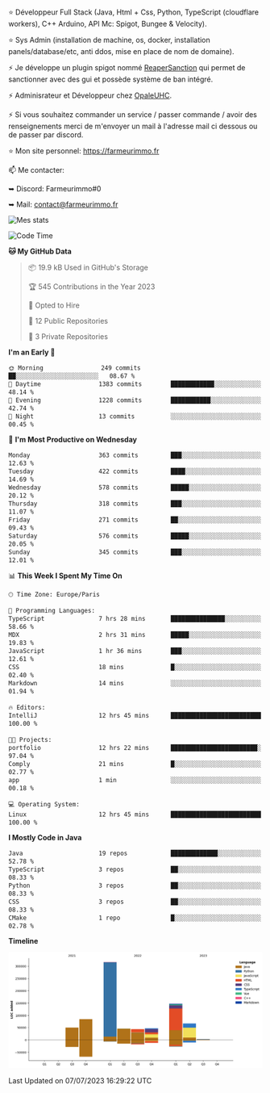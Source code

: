 ⭐ Développeur Full Stack (Java, Html + Css, Python, TypeScript (cloudflare workers), C++ Arduino,  API Mc: Spigot, Bungee & Velocity).

⭐ Sys Admin (installation de machine, os, docker, installation panels/database/etc, anti ddos, mise en place de nom de domaine).

⚡ Je développe un plugin spigot nommé [ReaperSanction](https://www.spigotmc.org/resources/reapersanction.89580/) qui permet de sanctionner avec des gui et possède système de ban intégré.

⚡ Adminisrateur et Développeur chez [OpaleUHC](https://opaleuhc.fr).

⚡ Si vous souhaitez commander un service / passer commande / avoir des renseignements merci de m'envoyer un mail à l'adresse mail ci dessous ou de passer par discord.

⭐ Mon site personnel: https://farmeurimmo.fr

   
📫 Me contacter:
 
   ➥ Discord: Farmeurimmo#0
   
   ➥ Mail: contact@farmeurimmo.fr

![Mes stats](https://github-readme-stats.farmeurimmo.fr/api?username=Farmeurimmo&count_private=true&show_icons=true&theme=radical)

<!--START_SECTION:waka-->
![Code Time](http://img.shields.io/badge/Code%20Time-819%20hrs%2058%20mins-blue)

**🐱 My GitHub Data** 

> 📦 19.9 kB Used in GitHub's Storage 
 > 
> 🏆 545 Contributions in the Year 2023
 > 
> 💼 Opted to Hire
 > 
> 📜 12 Public Repositories 
 > 
> 🔑 3 Private Repositories 
 > 
**I'm an Early 🐤** 

```text
🌞 Morning                249 commits         ██░░░░░░░░░░░░░░░░░░░░░░░   08.67 % 
🌆 Daytime                1383 commits        ████████████░░░░░░░░░░░░░   48.14 % 
🌃 Evening                1228 commits        ███████████░░░░░░░░░░░░░░   42.74 % 
🌙 Night                  13 commits          ░░░░░░░░░░░░░░░░░░░░░░░░░   00.45 % 
```
📅 **I'm Most Productive on Wednesday** 

```text
Monday                   363 commits         ███░░░░░░░░░░░░░░░░░░░░░░   12.63 % 
Tuesday                  422 commits         ████░░░░░░░░░░░░░░░░░░░░░   14.69 % 
Wednesday                578 commits         █████░░░░░░░░░░░░░░░░░░░░   20.12 % 
Thursday                 318 commits         ███░░░░░░░░░░░░░░░░░░░░░░   11.07 % 
Friday                   271 commits         ██░░░░░░░░░░░░░░░░░░░░░░░   09.43 % 
Saturday                 576 commits         █████░░░░░░░░░░░░░░░░░░░░   20.05 % 
Sunday                   345 commits         ███░░░░░░░░░░░░░░░░░░░░░░   12.01 % 
```


📊 **This Week I Spent My Time On** 

```text
🕑︎ Time Zone: Europe/Paris

💬 Programming Languages: 
TypeScript               7 hrs 28 mins       ███████████████░░░░░░░░░░   58.66 % 
MDX                      2 hrs 31 mins       █████░░░░░░░░░░░░░░░░░░░░   19.83 % 
JavaScript               1 hr 36 mins        ███░░░░░░░░░░░░░░░░░░░░░░   12.61 % 
CSS                      18 mins             █░░░░░░░░░░░░░░░░░░░░░░░░   02.40 % 
Markdown                 14 mins             ░░░░░░░░░░░░░░░░░░░░░░░░░   01.94 % 

🔥 Editors: 
IntelliJ                 12 hrs 45 mins      █████████████████████████   100.00 % 

🐱‍💻 Projects: 
portfolio                12 hrs 22 mins      ████████████████████████░   97.04 % 
Comply                   21 mins             █░░░░░░░░░░░░░░░░░░░░░░░░   02.77 % 
app                      1 min               ░░░░░░░░░░░░░░░░░░░░░░░░░   00.18 % 

💻 Operating System: 
Linux                    12 hrs 45 mins      █████████████████████████   100.00 % 
```

**I Mostly Code in Java** 

```text
Java                     19 repos            █████████████░░░░░░░░░░░░   52.78 % 
TypeScript               3 repos             ██░░░░░░░░░░░░░░░░░░░░░░░   08.33 % 
Python                   3 repos             ██░░░░░░░░░░░░░░░░░░░░░░░   08.33 % 
CSS                      3 repos             ██░░░░░░░░░░░░░░░░░░░░░░░   08.33 % 
CMake                    1 repo              █░░░░░░░░░░░░░░░░░░░░░░░░   02.78 % 
```



**Timeline**

![Lines of Code chart](https://raw.githubusercontent.com/Farmeurimmo/Farmeurimmo/main/assets/bar_graph.png)


 Last Updated on 07/07/2023 16:29:22 UTC
<!--END_SECTION:waka-->
